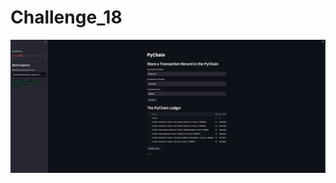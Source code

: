 # Challenge_18

![Challenge 18 Screenshot](https://github.com/dcha314/Challenge_18/blob/main/C18%20Screenshot.jpg)